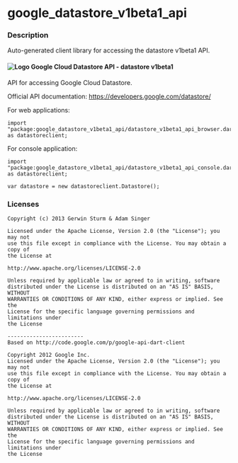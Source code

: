 # google_datastore_v1beta1_api

### Description

Auto-generated client library for accessing the datastore v1beta1 API.

#### ![Logo](http://www.google.com/images/icons/product/search-16.gif) Google Cloud Datastore API - datastore v1beta1

API for accessing Google Cloud Datastore.

Official API documentation: https://developers.google.com/datastore/

For web applications:
```
import "package:google_datastore_v1beta1_api/datastore_v1beta1_api_browser.dart" as datastoreclient;
```

For console application:
```
import "package:google_datastore_v1beta1_api/datastore_v1beta1_api_console.dart" as datastoreclient;
```

```
var datastore = new datastoreclient.Datastore();
```

### Licenses

```
Copyright (c) 2013 Gerwin Sturm & Adam Singer

Licensed under the Apache License, Version 2.0 (the "License"); you may not
use this file except in compliance with the License. You may obtain a copy of
the License at

http://www.apache.org/licenses/LICENSE-2.0

Unless required by applicable law or agreed to in writing, software
distributed under the License is distributed on an "AS IS" BASIS, WITHOUT
WARRANTIES OR CONDITIONS OF ANY KIND, either express or implied. See the
License for the specific language governing permissions and limitations under
the License

------------------------
Based on http://code.google.com/p/google-api-dart-client

Copyright 2012 Google Inc.
Licensed under the Apache License, Version 2.0 (the "License"); you may not
use this file except in compliance with the License. You may obtain a copy of
the License at

http://www.apache.org/licenses/LICENSE-2.0

Unless required by applicable law or agreed to in writing, software
distributed under the License is distributed on an "AS IS" BASIS, WITHOUT
WARRANTIES OR CONDITIONS OF ANY KIND, either express or implied. See the
License for the specific language governing permissions and limitations under
the License

```
